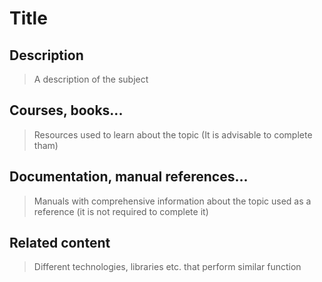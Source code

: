 # Title

## Description

> A description of the subject

## Courses, books...

> Resources used to learn about the topic (It is advisable to complete tham)

## Documentation, manual references...

> Manuals with comprehensive information about the topic used as a reference (it is not required to complete it)

## Related content

> Different technologies, libraries etc. that perform similar function

